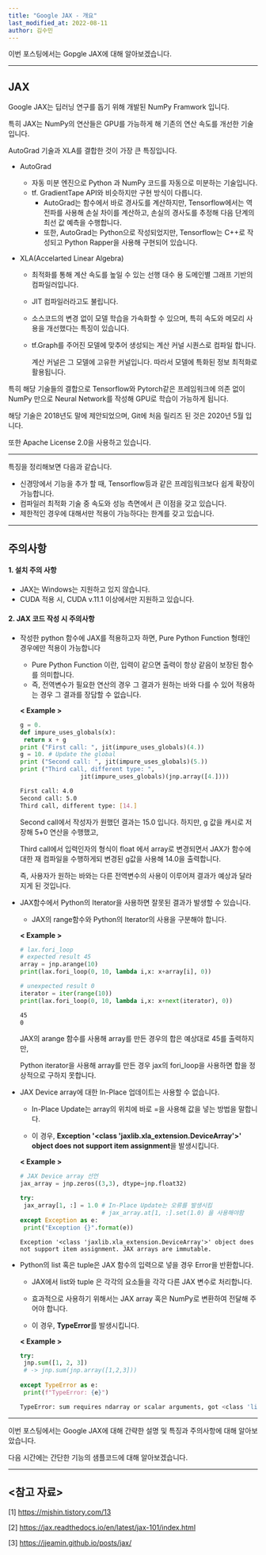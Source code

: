 ```yaml
---
title: "Google JAX - 개요"
last_modified_at: 2022-08-11
author: 김수민
---
```


이번 포스팅에서는 Gopgle JAX에 대해 알아보겠습니다.

---

## JAX

Google JAX는 딥러닝 연구를 돕기 위해 개발된 NumPy Framwork 입니다.

특히 JAX는 NumPy의 연산들은 GPU를 가능하게 해 기존의 연산 속도를 개선한 기술입니다.

AutoGrad 기술과 XLA를 결합한 것이 가장 큰 특징입니다.

* AutoGrad
  * 자동 미분 엔진으로 Python 과 NumPy 코드를 자동으로 미분하는 기술입니다.
  * tf. GradientTape API와 비슷하지만 구현 방식이 다릅니다.
    * AutoGrad는 함수에서 바로 경사도를 계산하지만, Tensorflow에서는 역전파를 사용해 손실 차이를 계산하고, 손실의 경사도를 추정해 다음 단계의 최선 값 예측을 수행합니다.
    * 또한, AutoGrad는 Python으로 작성되었지만, Tensorflow는 C++로 작성되고 Python Rapper을 사용해 구현되어 있습니다.

* XLA(Accelarted Linear Algebra)

  * 최적화를 통해 계산 속도를 높일 수 있는 선행 대수 용 도메인별 그래프 기반의 컴파일러입니다.

  * JIT 컴파일러라고도 불립니다.

  * 소스코드의 변경 없이 모델 학습을 가속화할 수 있으며, 특히 속도와 메모리 사용을 개선했다는 특징이 있습니다.

  * tf.Graph를 주어진 모델에 맞추어 생성되는 계산 커널 시퀀스로 컴파일 합니다.

    계산 커널은 그 모델에 고유한 커널입니다. 따라서 모델에 특화된 정보 최적화로 활용됩니다.

    

특히 해당 기술들의 결합으로 Tensorflow와 Pytorch같은 프레임워크에 의존 없이 NumPy 만으로 Neural Network를 작성해 GPU로 학습이 가능하게 됩니다.

해당 기술은 2018년도 말에 제안되었으며, Git에 처음 릴리즈 된 것은 2020년 5월 입니다.

또한 Apache License 2.0을 사용하고 있습니다.

---

특징을 정리해보면 다음과 같습니다.

* 신경망에서 기능을 추가 할 때, Tensorflow등과 같은 프레임워크보다 쉽게 확장이 가능합니다.
* 컴파일러 최적화 기술 중 속도와 성능 측면에서 큰 이점을 갖고 있습니다.
* 제한적인 경우에 대해서만 적용이 가능하다는 한계를 갖고 있습니다.

---

## 주의사항

#### 1. 설치 주의 사항

* JAX는 Windows는 지원하고 있지 않습니다.
* CUDA 적용 시, CUDA v.11.1 이상에서만 지원하고 있습니다.



#### 2. JAX 코드 작성 시 주의사항

* 작성한 python 함수에 JAX를 적용하고자 하면, Pure Python Function 형태인 경우에만 적용이 가능합니다

  * Pure Python Function 이란, 입력이 같으면 출력이 항상 같음이 보장된 함수를 의미합니다.
  * 즉, 전역변수가 필요한 연산의 경우 그 결과가 원하는 바와 다를 수 있어 적용하는 경우 그 결과를 장담할 수 없습니다.

  

  **< Example >**

  ```python
  g = 0. 
  def impure_uses_globals(x):
   return x + g 
  print ("First call: ", jit(impure_uses_globals)(4.)) 
  g = 10. # Update the global 
  print ("Second call: ", jit(impure_uses_globals)(5.)) 
  print ("Third call, different type: ", 
                   jit(impure_uses_globals)(jnp.array([4.])))
  ```

  ```bash
  First call: 4.0 
  Second call: 5.0 
  Third call, different type: [14.]
  ```

  Second call에서 작성자가 원했던 결과는 15.0 입니다. 하지만, g 값을 캐시로 저장해 5+0 연산을 수행했고,

  Third call에서 입력인자의 형식이 float 에서 array로 변경되면서 JAX가 함수에 대한 재 컴파일을 수행하게되 변경된 g값을 사용해 14.0을 출력합니다.

  즉, 사용자가 원하는 바와는 다른 전역변수의 사용이 이루어져 결과가 예상과 달라지게 된 것입니다.

  

* JAX함수에서 Python의 Iterator을 사용하면 잘못된 결과가 발생할 수 있습니다.

  * JAX의 range함수와 Python의 Iterator의 사용을 구분해야 합니다.

    

  **< Example >**

  ```python
  # lax.fori_loop 
  # expected result 45 
  array = jnp.arange(10) 
  print(lax.fori_loop(0, 10, lambda i,x: x+array[i], 0)) 
  
  # unexpected result 0
  iterator = iter(range(10)) 
  print(lax.fori_loop(0, 10, lambda i,x: x+next(iterator), 0))
  ```

  ```bash
  45 
  0
  ```

  JAX의 arange 함수를 사용해 array를 만든 경우의 합은 예상대로 45를 출력하지만,

  Python iterator을 사용해 array를 만든 경우 jax의 fori_loop을 사용하면 합을 정상적으로 구하지 못합니다.

  

* JAX Device array에 대한 In-Place 업데이트는 사용할 수 없습니다.

  * In-Place Update는 array의 위치에 바로 =을 사용해 값을 넣는 방법을 말합니다.

  * 이 경우, **Exception '<class 'jaxlib.xla_extension.DeviceArray'>' object does not support item assignment**을 발생시킵니다.

    

  **< Example >**

  ```python
  # JAX Device array 선언
  jax_array = jnp.zeros((3,3), dtype=jnp.float32)
  
  try:
   jax_array[1, :] = 1.0 # In-Place Update는 오류를 발생시킴
                         # jax_array.at[1, :].set(1.0) 을 사용해야함 
  except Exception as e:
   print("Exception {}".format(e))
  ```

  ```
  Exception '<class 'jaxlib.xla_extension.DeviceArray'>' object does not support item assignment. JAX arrays are immutable. 
  ```

  

* Python의 list 혹은 tuple은 JAX 함수의 입력으로 넣을 경우 Error을 반환합니다.

  * JAX에서 list와 tuple 은 각각의 요소들을 각각 다른 JAX 변수로 처리합니다.

  * 효과적으로 사용하기 위해서는 JAX array 혹은 NumPy로 변환하여 전달해 주어야 합니다.

  * 이 경우, **TypeError**를 발생시킵니다.

    

  **< Example >**

  ```python
  try:
   jnp.sum([1, 2, 3])
   # -> jnp.sum(jnp.array([1,2,3]))
   
  except TypeError as e:
   print(f"TypeError: {e}")
  ```

  ```bash
  TypeError: sum requires ndarray or scalar arguments, got <class 'list'> at position 0.
  ```



---

이번 포스팅에서는 Google JAX에 대해 간략한 설명 및 특징과 주의사항에 대해 알아보았습니다.

다음 시간에는 간단한 기능의 샘플코드에 대해 알아보겠습니다.

---

## <참고 자료>

[1] https://mjshin.tistory.com/13

[2] https://jax.readthedocs.io/en/latest/jax-101/index.html

[3] https://jjeamin.github.io/posts/jax/
